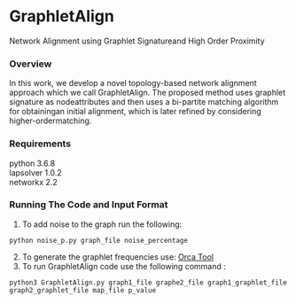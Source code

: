 # GraphletAlign
Network Alignment using Graphlet Signatureand High Order Proximity

### Overview
In this work, we develop a novel topology-based network alignment approach which we call GraphletAlign.  The  proposed  method  uses  graphlet  signature  as  nodeattributes and then uses a bi-partite matching algorithm for obtainingan initial alignment, which is later refined by considering higher-ordermatching.

### Requirements
python 3.6.8 <br />
lapsolver 1.0.2 <br />
networkx 2.2 <br />

### Running The Code and Input Format 
1. To add noise to the graph run the following: <br />
```
python noise_p.py graph_file noise_percentage
```
2. To generate the graphlet frequencies use: [Orca Tool](http://www.biolab.si/supp/orca/) <br />
3. To run GraphletAlign code use the following command :<br />
```
python3 GraphletAlign.py graph1_file graphe2_file graph1_graphlet_file graph2_graphlet_file map_file p_value 
```

